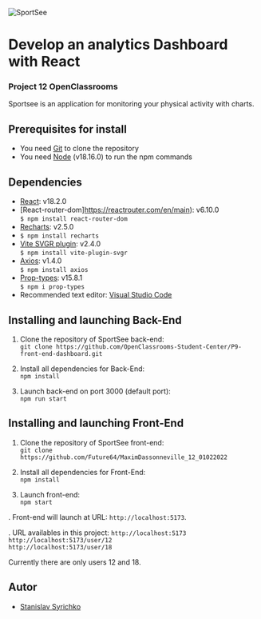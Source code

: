 ![SportSee](https://user.oc-static.com/upload/2020/08/18/15977560509272_logo%20%285%29.png)
# Develop an analytics Dashboard with React

### Project 12 OpenClassrooms

Sportsee is an application for monitoring your physical activity with charts.

## Prerequisites for install

- You need [Git](https://git-scm.com) to clone the repository
- You need [Node](https://nodejs.org/en/) (v18.16.0) to run the npm commands

## Dependencies

- [React](https://reactjs.org): v18.2.0
- [React-router-dom]https://reactrouter.com/en/main): v6.10.0  
  `$ npm install react-router-dom`
- [Recharts](https://recharts.org/en-US): v2.5.0
- `$ npm install recharts`
- [Vite SVGR plugin](https://www.npmjs.com/package/vite-plugin-svgr): v2.4.0  
  `$ npm install vite-plugin-svgr`
- [Axios](https://github.com/axios/axios): v1.4.0  
  `$ npm install axios`
- [Prop-types](https://www.npmjs.com/package/prop-types): v15.8.1  
  `$ npm i prop-types`
- Recommended text editor: [Visual Studio Code](https://code.visualstudio.com)

## Installing and launching Back-End

1. Clone the repository of SportSee back-end:  
   `git clone https://github.com/OpenClassrooms-Student-Center/P9-front-end-dashboard.git`

2. Install all dependencies for Back-End:  
   `npm install`

3. Launch back-end on port 3000 (default port):  
   `npm run start`

## Installing and launching Front-End

1. Clone the repository of SportSee front-end:  
   `git clone https://github.com/Future64/MaximDassonneville_12_01022022`

2. Install all dependencies for Front-End:  
   `npm install`

3. Launch front-end:  
   `npm start`

. Front-end will launch at URL:
`http://localhost:5173`.

. URL availables in this project:
 `http://localhost:5173`  
 `http://localhost:5173/user/12`  
 `http://localhost:5173/user/18`

Currently there are only users 12 and 18.

## Autor

- [Stanislav Syrichko](https://github.com/S-Syrichko)